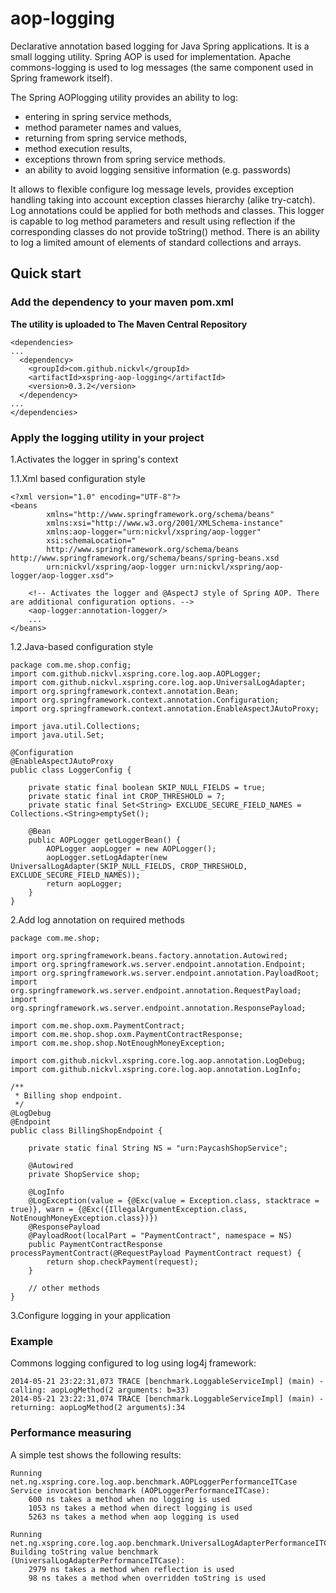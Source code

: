 aop-logging
===========

Declarative annotation based logging for Java Spring applications.
It is a small logging utility. Spring AOP is used for implementation.
Apache commons-logging is used to log messages (the same component used in Spring framework itself).

The Spring AOPlogging utility provides an ability to log:
 * entering in spring service methods,
 * method parameter names and values,
 * returning from spring service methods,
 * method execution results,
 * exceptions thrown from spring service methods.
 * an ability to avoid logging sensitive information (e.g. passwords)

It allows to flexible configure log message levels, provides exception handling taking into account 
exception classes hierarchy (alike try-catch). Log annotations could be applied for both methods and classes.
This logger is capable to log method parameters and result using reflection if the corresponding classes
do not provide toString() method. There is an ability to log a limited amount of elements of standard collections and arrays.

Quick start
-----------

### Add the dependency to your maven pom.xml
**The utility is uploaded to The Maven Central Repository**


    <dependencies>
    ...
      <dependency>
        <groupId>com.github.nickvl</groupId>
        <artifactId>xspring-aop-logging</artifactId>
        <version>0.3.2</version>
      </dependency>
    ...
    </dependencies>

### Apply the logging utility in your project

1.Activates the logger in spring's context

1.1.Xml based configuration style

    <?xml version="1.0" encoding="UTF-8"?>
    <beans
            xmlns="http://www.springframework.org/schema/beans"
            xmlns:xsi="http://www.w3.org/2001/XMLSchema-instance"
            xmlns:aop-logger="urn:nickvl/xspring/aop-logger"
            xsi:schemaLocation="
            http://www.springframework.org/schema/beans http://www.springframework.org/schema/beans/spring-beans.xsd
            urn:nickvl/xspring/aop-logger urn:nickvl/xspring/aop-logger/aop-logger.xsd">

        <!-- Activates the logger and @AspectJ style of Spring AOP. There are additional configuration options. -->
        <aop-logger:annotation-logger/>
        ...
    </beans>

1.2.Java-based configuration style


    package com.me.shop.config;
    import com.github.nickvl.xspring.core.log.aop.AOPLogger;
    import com.github.nickvl.xspring.core.log.aop.UniversalLogAdapter;
    import org.springframework.context.annotation.Bean;
    import org.springframework.context.annotation.Configuration;
    import org.springframework.context.annotation.EnableAspectJAutoProxy;
    
    import java.util.Collections;
    import java.util.Set;
    
    @Configuration
    @EnableAspectJAutoProxy
    public class LoggerConfig {
    
        private static final boolean SKIP_NULL_FIELDS = true;
        private static final int CROP_THRESHOLD = 7;
        private static final Set<String> EXCLUDE_SECURE_FIELD_NAMES = Collections.<String>emptySet();
    
        @Bean
        public AOPLogger getLoggerBean() {
            AOPLogger aopLogger = new AOPLogger();
            aopLogger.setLogAdapter(new UniversalLogAdapter(SKIP_NULL_FIELDS, CROP_THRESHOLD, EXCLUDE_SECURE_FIELD_NAMES));
            return aopLogger;
        }
    }

2.Add log annotation on required methods


    package com.me.shop;

    import org.springframework.beans.factory.annotation.Autowired;
    import org.springframework.ws.server.endpoint.annotation.Endpoint;
    import org.springframework.ws.server.endpoint.annotation.PayloadRoot;
    import org.springframework.ws.server.endpoint.annotation.RequestPayload;
    import org.springframework.ws.server.endpoint.annotation.ResponsePayload;

    import com.me.shop.oxm.PaymentContract;
    import com.me.shop.shop.oxm.PaymentContractResponse;
    import com.me.shop.shop.NotEnoughMoneyException;

    import com.github.nickvl.xspring.core.log.aop.annotation.LogDebug;
    import com.github.nickvl.xspring.core.log.aop.annotation.LogInfo;

    /**
     * Billing shop endpoint.
     */
    @LogDebug
    @Endpoint
    public class BillingShopEndpoint {

        private static final String NS = "urn:PaycashShopService";

        @Autowired
        private ShopService shop;

        @LogInfo
        @LogException(value = {@Exc(value = Exception.class, stacktrace = true)}, warn = {@Exc({IllegalArgumentException.class, NotEnoughMoneyException.class})})
        @ResponsePayload
        @PayloadRoot(localPart = "PaymentContract", namespace = NS)
        public PaymentContractResponse processPaymentContract(@RequestPayload PaymentContract request) {
            return shop.checkPayment(request);
        }

        // other methods
    }

3.Configure logging in your application

### Example

Commons logging configured to log using log4j framework:

    2014-05-21 23:22:31,073 TRACE [benchmark.LoggableServiceImpl] (main) - calling: aopLogMethod(2 arguments: b=33)
    2014-05-21 23:22:31,074 TRACE [benchmark.LoggableServiceImpl] (main) - returning: aopLogMethod(2 arguments):34

### Performance measuring

A simple test shows the following results:

    Running net.ng.xspring.core.log.aop.benchmark.AOPLoggerPerformanceITCase
    Service invocation benchmark (AOPLoggerPerformanceITCase):
        600 ns takes a method when no logging is used
        1053 ns takes a method when direct logging is used
        5263 ns takes a method when aop logging is used

    Running net.ng.xspring.core.log.aop.benchmark.UniversalLogAdapterPerformanceITCase
    Building toString value benchmark (UniversalLogAdapterPerformanceITCase):
        2979 ns takes a method when reflection is used
        98 ns takes a method when overridden toString is used
